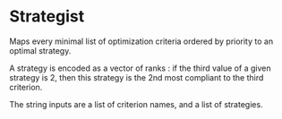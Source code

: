 # Strategist
Maps every minimal list of optimization criteria ordered by priority to an optimal strategy.

A strategy is encoded as a vector of ranks : if the third value of a given strategy is 2, then this strategy is the 2nd most compliant to the third criterion. 

The string inputs are a list of criterion names, and a list of strategies. 

